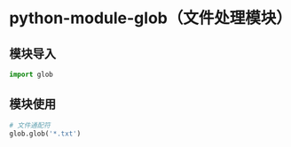 # python-module-glob（文件处理模块）

## 模块导入

```py
import glob
```

## 模块使用

```py
# 文件通配符
glob.glob('*.txt')
```
